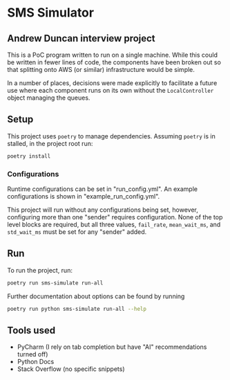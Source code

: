 # SMS Simulator

## Andrew Duncan interview project

This is a PoC program written to run on a single machine. While this could be written in fewer lines of code, the components have been broken out so that splitting onto AWS (or similar) infrastructure would be simple.

In a number of places, decisions were made explicitly to facilitate a future use where each component runs on its own without the `LocalController` object managing the queues.

## Setup

This project uses `poetry` to manage dependencies. Assuming `poetry` is in stalled, in the project root run:

```bash
poetry install
```

### Configurations

Runtime configurations can be set in "run_config.yml". An example configurations is shown in "example_run_config.yml".

This project will run without any configurations being set, however, configuring more than one "sender" requires configuration. None of the top level blocks are required, but all three values, `fail_rate`, `mean_wait_ms`, and `std_wait_ms` must be set for any "sender" added.

## Run

To run the project, run:

```bash
poetry run sms-simulate run-all
```

Further documentation about options can be found by running

```bash
poetry run python sms-simulate run-all --help
```

## Tools used

- PyCharm (I rely on tab completion but have "AI" recommendations turned off)
- Python Docs
- Stack Overflow (no specific snippets)
